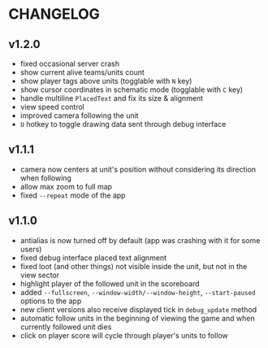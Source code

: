 # CHANGELOG

## v1.2.0

- fixed occasional server crash
- show current alive teams/units count
- show player tags above units (togglable with `N` key)
- show cursor coordinates in schematic mode (togglable with `C` key)
- handle multiline `PlacedText` and fix its size & alignment
- view speed control
- improved camera following the unit
- `U` hotkey to toggle drawing data sent through debug interface

## v1.1.1

- camera now centers at unit's position without considering its direction when following
- allow max zoom to full map
- fixed `--repeat` mode of the app

## v1.1.0

- antialias is now turned off by default (app was crashing with it for some users)
- fixed debug interface placed text alignment
- fixed loot (and other things) not visible inside the unit, but not in the view sector
- highlight player of the followed unit in the scoreboard
- added `--fullscreen`, `--window-width/--window-height`, `--start-paused` options to the app
- new client versions also receive displayed tick in `debug_update` method
- automatic follow units in the beginning of viewing the game and when currently followed unit dies
- click on player score will cycle through player's units to follow
